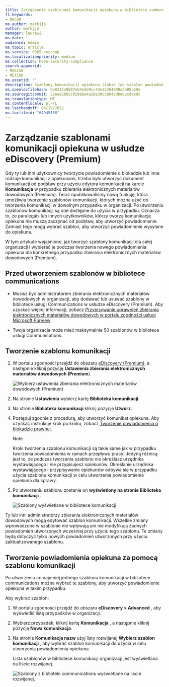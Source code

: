 ```yaml
---
title: Zarządzanie szablonami komunikacji opiekuna w bibliotece communications w usłudze eDiscovery (Premium)
f1.keywords:
- NOCSH
ms.author: markjjo
author: markjjo
manager: laurawi
ms.date: ''
audience: Admin
ms.topic: article
ms.service: O365-seccomp
ms.localizationpriority: medium
ms.collection: M365-security-compliance
search.appverid:
- MOE150
- MET150
ms.assetid: ''
description: Szablony komunikacji opiekuna (takie jak szablon powiadomienia o blokadzie) można dodawać w obszarze zbierania elektronicznych materiałów dowodowych (Premium), aby można było ich używać w dowolnym przypadku w organizacji.
ms.openlocfilehash: be8311a9687eb4edb9cc44e15264808a2a05a69a
ms.sourcegitcommit: 52eea2b65c0598ba4a1b930c58b42dbe62cdaadc
ms.translationtype: MT
ms.contentlocale: pl-PL
ms.lasthandoff: 04/19/2022
ms.locfileid: "64945158"
---
```

# <a name="manage-custodian-communications-templates-in-ediscovery-premium"></a>Zarządzanie szablonami komunikacji opiekuna w usłudze eDiscovery (Premium)

Gdy ty lub inni użytkownicy tworzycie powiadomienie o blokadzie lub inne rodzaje komunikacji z opiekunami, trzeba było utworzyć dokument komunikacji od podstaw przy użyciu edytora komunikacji na karcie **Komunikacja** w przypadku zbierania elektronicznych materiałów dowodowych (Premium). Teraz opublikowaliśmy nową funkcję, która umożliwia tworzenie szablonów komunikacji, których można użyć do tworzenia komunikacji w dowolnym przypadku w organizacji. Po utworzeniu szablonów komunikacji są one dostępne do użycia w przypadku. Oznacza to, że paralegals lub innych użytkowników, którzy tworzą komunikację opiekuna nie muszą zaczynać od podstaw, aby utworzyć powiadomienie. Zamiast tego mogą wybrać szablon, aby utworzyć powiadomienie wysyłane do opiekuna.

W tym artykule wyjaśniono, jak tworzyć szablony komunikacji dla całej organizacji i wybierać je podczas tworzenia nowego powiadomienia opiekuna dla konkretnego przypadku zbierania elektronicznych materiałów dowodowych (Premium).

## <a name="before-you-create-templates-in-the-communications-library"></a>Przed utworzeniem szablonów w bibliotece communications

- Musisz być administratorem zbierania elektronicznych materiałów dowodowych w organizacji, aby dodawać lub usuwać szablony w bibliotece usługi Communications w usłudze eDiscovery (Premium). Aby uzyskać więcej informacji, zobacz [Przypisywanie uprawnień zbierania elektronicznych materiałów dowodowych w portalu zgodności usługi Microsoft Purview](assign-ediscovery-permissions.md)  

- Twoja organizacja może mieć maksymalnie 50 szablonów w bibliotece usługi Communications.

## <a name="create-a-communications-template"></a>Tworzenie szablonu komunikacji

1. W portalu zgodności przejdź do obszaru [eDiscovery (Premium),](https://go.microsoft.com/fwlink/p/?linkid=2173764) a następnie kliknij pozycję **Ustawienia zbierania elektronicznych materiałów dowodowych (Premium**).

   ![Wybierz ustawienia zbierania elektronicznych materiałów dowodowych (Premium)](..\media\HistoricalVersions1.png)

2. Na stronie **Ustawienia** wybierz kartę **Biblioteka komunikacji**.

3. Na stronie **Biblioteka komunikacji** kliknij pozycję **Utwórz**.

4. Postępuj zgodnie z procedurą, aby utworzyć komunikat opiekuna. Aby uzyskać instrukcje krok po kroku, zobacz [Tworzenie powiadomienia o blokadzie prawnej](create-hold-notification.md).

   > [!NOTE]
   > Kroki tworzenia szablonu komunikacji są takie same jak w przypadku tworzenia powiadomienia w ramach przepływu pracy. Jedyną różnicą jest to, że podczas tworzenia szablonu nie określasz urzędnika wystawiającego i nie przypisujesz opiekunów. Określanie urzędnika wystawiającego i przypisywanie opiekunów odbywa się w przypadku użycia szablonu komunikacji w celu utworzenia powiadomienia opiekuna dla sprawy.

5. Po utworzeniu szablonu zostanie on **wyświetlony na stronie Biblioteka komunikacji** .

   ![Szablony wyświetlane w bibliotece komunikacji](..\media\AeDCommunicationsLibrary1.png)

Ty lub inni administratorzy zbierania elektronicznych materiałów dowodowych mogą edytować szablon komunikacji. Wszelkie zmiany wprowadzone w szablonie nie wpływają ani nie modyfikują żadnych powiadomień utworzonych wcześniej przy użyciu tego szablonu. Te zmiany będą dotyczyć tylko nowych powiadomień utworzonych przy użyciu zaktualizowanego szablonu.

## <a name="use-a-communications-template-to-create-a-custodian-notification"></a>Tworzenie powiadomienia opiekuna za pomocą szablonu komunikacji

Po utworzeniu co najmniej jednego szablonu komunikacji w bibliotece communications można wybrać te szablony, aby utworzyć powiadomienie opiekuna w takim przypadku.

Aby wybrać szablon:

1. W portalu zgodności przejdź do obszaru **eDiscovery > Advanced** , aby wyświetlić listę przypadków w organizacji.

2. Wybierz przypadek, kliknij kartę **Komunikacja** , a następnie kliknij pozycję **Nowa komunikacja**.

3. Na stronie **Komunikacja nazw** użyj listy rozwijanej **Wybierz szablon komunikacji** , aby wybrać szablon komunikacji do użycia w celu utworzenia powiadomienia opiekuna.

   Lista szablonów w bibliotece komunikacji organizacji jest wyświetlana na liście rozwijanej.

   ![Szablony z biblioteki communications wyświetlane na liście rozwijanej.](..\media\AeDCommunicationsTemplates1.png)
